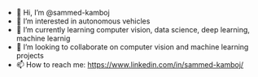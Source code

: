 - 👋 Hi, I’m @sammed-kamboj
- 👀 I’m interested in autonomous vehicles
- 🌱 I’m currently learning computer vision, data science, deep learning, machine learnig
- 💞️ I’m looking to collaborate on computer vision and machine learning projects
- 📫 How to reach me: https://www.linkedin.com/in/sammed-kamboj/

<!---
sammed-kamboj/sammed-kamboj is a ✨ special ✨ repository because its `README.md` (this file) appears on your GitHub profile.
You can click the Preview link to take a look at your changes.
--->
